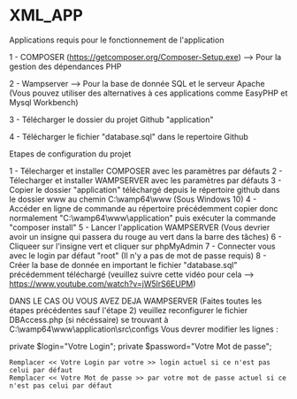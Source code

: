 # XML_APP


Applications requis pour le fonctionnement de l'application

1 - COMPOSER (https://getcomposer.org/Composer-Setup.exe) --> Pour la gestion des dépendances PHP 

2 - Wampserver --> Pour la base de donnée SQL et le serveur Apache
(Vous pouvez utiliser des alternatives à ces applications comme EasyPHP et Mysql Workbench)

3 - Télécharger le dossier du projet Github "application"

4 - Télécharger le fichier "database.sql" dans le repertoire Github

Etapes de configuration du projet

1 - Télecharger et installer COMPOSER avec les paramètres par défauts
2 - Télecharger et installer WAMPSERVER avec les paramètres par défauts
3 - Copier le dossier "application" téléchargé depuis le répertoire github dans le dossier www au chemin C:\wamp64\www (Sous Windows 10)
4 - Accéder en ligne de commande au répertoire précédemment copier donc normalement "C:\wamp64\www\application" puis exécuter la commande "composer install"
5 - Lancer l'application WAMPSERVER (Vous devrier avoir un insigne qui passera du rouge au vert dans la barre des tâches)
6 - Cliqueer sur l'insigne vert et cliquer sur phpMyAdmin
7 - Connecter vous avec le login par défaut "root" (Il n'y a pas de mot de passe requis) 
8 - Créer la base de donnée en important le fichier "database.sql" précédemment téléchargé (veuillez suivre cette vidéo pour cela --> https://www.youtube.com/watch?v=jW5lrS6EUPM)



DANS LE CAS OU VOUS AVEZ DEJA WAMPSERVER (Faites toutes les étapes précédentes sauf l'étape 2) veuillez reconfigurer le fichier DBAccess.php (si nécéssaire) se trouvant à C:\wamp64\www\application\src\configs
Vous devrer modifier les lignes :

private $login="Votre Login";
private $password="Votre Mot de passe";
	
	Remplacer << Votre Login par votre >> login actuel si ce n'est pas celui par défaut
	Remplacer << Votre Mot de passe >> par votre mot de passe actuel si ce n'est pas celui par défaut
